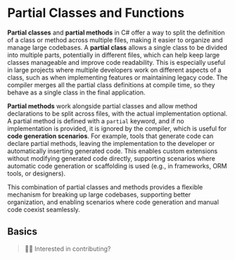 # Partial Classes and Functions

**Partial classes** and **partial methods** in C# offer a way to split the definition of a class or method across multiple files, making it easier to organize and manage large codebases. A **partial class** allows a single class to be divided into multiple parts, potentially in different files, which can help keep large classes manageable and improve code readability. This is especially useful in large projects where multiple developers work on different aspects of a class, such as when implementing features or maintaining legacy code. The compiler merges all the partial class definitions at compile time, so they behave as a single class in the final application.

**Partial methods** work alongside partial classes and allow method declarations to be split across files, with the actual implementation optional. A partial method is defined with a `partial` keyword, and if no implementation is provided, it is ignored by the compiler, which is useful for **code generation scenarios**. For example, tools that generate code can declare partial methods, leaving the implementation to the developer or automatically inserting generated code. This enables custom extensions without modifying generated code directly, supporting scenarios where automatic code generation or scaffolding is used (e.g., in frameworks, ORM tools, or designers).

This combination of partial classes and methods provides a flexible mechanism for breaking up large codebases, supporting better organization, and enabling scenarios where code generation and manual code coexist seamlessly.

## Basics

> 👋🏼 Interested in contributing?
